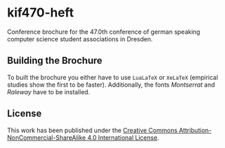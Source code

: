 # kif470-heft

Conference brochure for the 47.0th conference of german speaking computer science student associations in Dresden.

## Building the Brochure

To built the brochure you either have to use `LuaLaTeX` or `XeLaTeX` (empirical studies show the first to be faster).
Additionally, the fonts _Montserrat_ and _Raleway_ have to be installed.

## License

This work has been published under the [Creative Commons Attribution-NonCommercial-ShareAlike 4.0 International License](http://creativecommons.org/licenses/by-nc-sa/4.0/).
